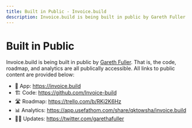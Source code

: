```yaml
---
title: Built in Public - Invoice.build
description: Invoice.build is being built in public by Gareth Fuller
---
```


# Built in Public
Invoice.build is being built in public by [Gareth Fuller](https://twitter.com/garethafuller). That is, the code, roadmap, and analytics are all publically accessible. All links to public content are provided below:

- 🔮 App: https://invoice.build
- 🏗 Code: https://github.com/Invoice-build
- 🛣 Roadmap: https://trello.com/b/RKj2K6Hz
- 📊 Analytics: https://app.usefathom.com/share/qktowsha/invoice.build
- 👨‍💻 Updates: https://twitter.com/garethafuller

